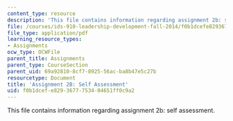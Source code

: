 ```yaml
---
content_type: resource
description: 'This file contains information regarding assignment 2b: self assessment.'
file: /courses/ids-910-leadership-development-fall-2014/f0b1dcefe8293677753404651ff0c9a2_MITESD_801F14_Assign2B.pdf
file_type: application/pdf
learning_resource_types:
- Assignments
ocw_type: OCWFile
parent_title: Assignments
parent_type: CourseSection
parent_uid: 69a92810-8cf7-8925-56ac-ba8b47e5c27b
resourcetype: Document
title: 'Assignment 2B: Self Assessment'
uid: f0b1dcef-e829-3677-7534-04651ff0c9a2
---
```

This file contains information regarding assignment 2b: self assessment.

